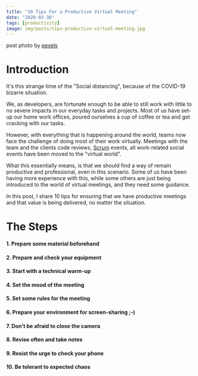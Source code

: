 ```yaml
---
title: "10 Tips For a Productive Virtual Meeting"
date: "2020-03-30"
tags: [productivity]
image: img/posts/tips-productive-virtual-meeting.jpg
---
```


 post photo by [pexels](https://www.pexels.com/)

# Introduction

It's this strange time of the "Social distancing", because of the COVID-19 bizarre situation.

We, as developers, are fortunate enough to be able to still work with little to no severe impacts
in our everyday tasks and projects. Most of us have set-up our home work offices, poured ourselves a cup of
coffee or tea and get cracking with our tasks.

However, with everything that is happening around the world, teams now face the challenge of doing most of their work virtually. Meetings with the team and the clients  code reviews, [Scrum](https://www.scrum.org/resources/what-is-scrum) events, all work-related social events have been moved to the "virtual world".

What this essentially means, is that we should find a way of remain productive and professional, even in this scenario.
Some of us have been having more experience with this, while some others are just being introduced to the world of virtual meetings, and they need some guidance.

In this post, I share 10 tips for ensuring that we have productive meetings and that value is being delivered, no matter the situation.

# The Steps

#### 1. Prepare some material beforehand

#### 2. Prepare and check your equipment

#### 3. Start with a technical warm-up

#### 4. Set the mood of the meeting

#### 5. Set some rules for the meeting

#### 6. Prepare your environment for screen-sharing ;-)

#### 7. Don't be afraid to close the camera

#### 8. Revise often and take notes

#### 9. Resist the urge to check your phone

#### 10. Be tolerant to expected chaos  
